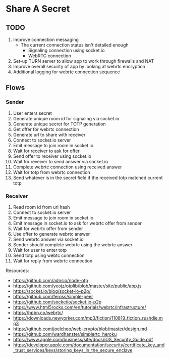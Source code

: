 # Share A Secret

## TODO
1. Improve connection messaging
	- The current connection status isn't detailed enough
		- Signaling connection using socket.io
		- WebRTC connection
2. Set-up TURN server to allow app to work through firewalls and NAT
3. Improve overall security of app by looking at webrtc encryption
4. Additional logging for webrtc connection sequence

## Flows

### Sender
1. User enters secret
2. Generate unique room id for signaling via socket.io
3. Generate unique secret for TOTP generation
4. Get offer for webrtc connection
5. Generate url to share with receiver
6. Connect to socket.io server
7. Emit message to join room in socket.io
8. Wait for receiver to ask for offer
9. Send offer to receiver using socket.io
10. Wait for reveiver to send answer via socket.io
11. Complete webrtc connection using received answer
12. Wait for totp from webrtc connection
13. Send whatever is in the secret field if the received totp matched current totp

### Receiver
1. Read room id from url hash
2. Connect to socket.io server
3. Emit message to join room in socket.io
4. Emit message in socket.io to ask for webrtc offer from sender
5. Wait for webrtc offer from sender
6. Use offer to generate webrtc answer
7. Send webrtc answer via socket.io
8. Sender should complete webrtc using the webrtc answer
8. Wait for user to enter totp
9. Send totp using webtc connection
10. Wait for reply from webrtc connection

Resources:
- https://github.com/adnsio/node-otp
- https://github.com/yeojz/otplib/blob/master/site/public/app.js
- https://socket.io/blog/socket-io-p2p/
- https://github.com/feross/simple-peer
- https://github.com/socketio/socket.io-p2p
- https://www.html5rocks.com/en/tutorials/webrtc/infrastructure/
- https://hpbn.co/webrtc/
- https://downloads.newyorker.com/mp3/fiction/110819_fiction_rushdie.mp3
- https://github.com/joelchoo/web-crypto/blob/master/design.md
- https://github.com/wardhanster/simplertc_heroku
- https://www.apple.com/business/site/docs/iOS_Security_Guide.pdf
- https://developer.apple.com/documentation/security/certificate_key_and_trust_services/keys/storing_keys_in_the_secure_enclave
